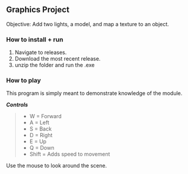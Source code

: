 ## Graphics Project

Objective: Add two lights, a model, and map a texture to an object.

### How to install + run
1. Navigate to releases.
2. Download the most recent release.
3. unzip the folder and run the .exe

### How to play
This program is simply meant to demonstrate knowledge of the module.

***Controls***
> * W = Forward
> * A = Left
> * S = Back
> * D = Right
> * E = Up
> * Q = Down
> * Shift = Adds speed to movement

Use the mouse to look around the scene.
